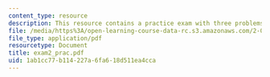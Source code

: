 ```yaml
---
content_type: resource
description: This resource contains a practice exam with three problems.
file: /media/https%3A/open-learning-course-data-rc.s3.amazonaws.com/2-003j-dynamics-and-control-i-spring-2007/1ab1cc77b114227a6fa618d511ea4cca_exam2_prac.pdf
file_type: application/pdf
resourcetype: Document
title: exam2_prac.pdf
uid: 1ab1cc77-b114-227a-6fa6-18d511ea4cca
---
```

